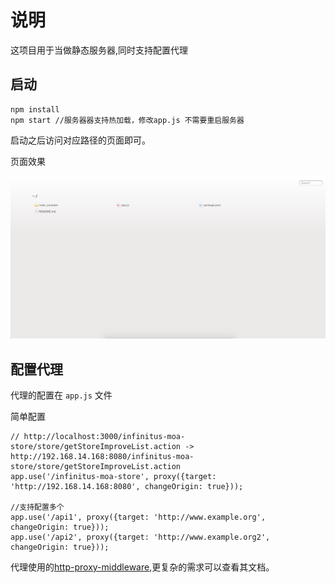 # 说明

这项目用于当做静态服务器,同时支持配置代理

## 启动

```
npm install
npm start //服务器器支持热加载，修改app.js 不需要重启服务器
```
启动之后访问对应路径的页面即可。

页面效果

![image](./assets/static-server-index.png)

## 配置代理

代理的配置在 `app.js` 文件

简单配置

```
// http://localhost:3000/infinitus-moa-store/store/getStoreImproveList.action -> http://192.168.14.168:8080/infinitus-moa-store/store/getStoreImproveList.action
app.use('/infinitus-moa-store', proxy({target: 'http://192.168.14.168:8080', changeOrigin: true}));

//支持配置多个
app.use('/api1', proxy({target: 'http://www.example.org', changeOrigin: true}));
app.use('/api2', proxy({target: 'http://www.example.org2', changeOrigin: true}));
```

代理使用的[http-proxy-middleware](https://github.com/chimurai/http-proxy-middleware),更复杂的需求可以查看其文档。
